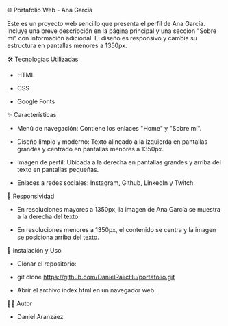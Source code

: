🌐 Portafolio Web - Ana García

Este es un proyecto web sencillo que presenta el perfil de Ana García. Incluye una breve descripción en la página principal y una sección "Sobre mí" con información adicional. El diseño es responsivo y cambia su estructura en pantallas menores a 1350px.


🛠️ Tecnologías Utilizadas

- HTML

- CSS

- Google Fonts


✨ Características

- Menú de navegación: Contiene los enlaces "Home" y "Sobre mí".

- Diseño limpio y moderno: Texto alineado a la izquierda en pantallas grandes y centrado en pantallas menores a 1350px.

- Imagen de perfil: Ubicada a la derecha en pantallas grandes y arriba del texto en pantallas pequeñas.

- Enlaces a redes sociales: Instagram, Github, LinkedIn y Twitch.


📱 Responsividad

- En resoluciones mayores a 1350px, la imagen de Ana García se muestra a la derecha del texto.

- En resoluciones menores a 1350px, el contenido se centra y la imagen se posiciona arriba del texto.


🚀 Instalación y Uso

- Clonar el repositorio:

- git clone https://github.com/DanielRaiicHu/portafolio.git

-  Abrir el archivo index.html en un navegador web.


👩‍💻 Autor

- Daniel Aranzáez